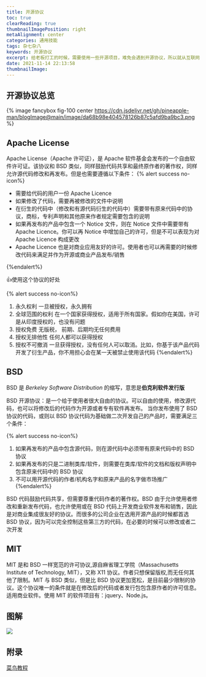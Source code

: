 ```yaml
---
title: 开源协议
toc: true
clearReading: true
thumbnailImagePosition: right
metaAlignment: center
categories: 通用技能
tags: 杂七杂八
keywords: 开源协议
excerpt: 给老板打工的时候，需要使用一些开源项目，难免会遇到开源协议，所以就从互联网上查找了相关资料，形成了本文。本文摘抄自菜鸟教程，方便后续重复阅读
date: 2021-11-14 22:13:58
thumbnailImage:
---
```


<!-- toc -->

## 开源协议总览

{% image fancybox fig-100  center  https://cdn.jsdelivr.net/gh/pineapple-man/blogImage@main/image/da68b98e404578126b87c5afd9ba9bc3.png %}

## Apache License

Apache License（Apache 许可证），是 Apache 软件基金会发布的一个自由软件许可证。该协议和 BSD 类似，同样鼓励代码共享和最终原作者的著作权，同样允许源代码修改和再发布。但是也需要遵循以下条件：
{% alert success no-icon%}

- 需要给代码的用户一份 Apache Licence
- 如果修改了代码，需要再被修改的文件中说明
- 在衍生的代码中（修改和有源代码衍生的代码中）需要带有原来代码中的协议，商标，专利声明和其他原来作者规定需要包含的说明
- 如果再发布的产品中包含一个 Notice 文件，则在 Notice 文件中需要带有 Apache Licence。你可以再 Notice 中增加自己的许可，但是不可以表现为对 Apache Licence 构成更改
- Apache Licence 也是对商业应用友好的许可。使用者也可以再需要的时候修改代码来满足并作为开源或商业产品发布/销售

{%endalert%}

:+1:使用这个协议的好处

{% alert success no-icon%}

1. 永久权利 一旦被授权，永久拥有
2. 全球范围的权利 在一个国家获得授权，适用于所有国家。假如你在美国，许可是从印度授权的，也没有问题
3. 授权免费 无版税， 前期、后期均无任何费用
4. 授权无排他性 任何人都可以获得授权
5. 授权不可撤消 一旦获得授权，没有任何人可以取消。比如，你基于该产品代码开发了衍生产品，你不用担心会在某一天被禁止使用该代码
   {%endalert%}

## BSD

BSD 是 _Berkeley Software Distribution_ 的缩写，意思是**伯克利软件发行版**

BSD 开源协议：是一个给于使用者很大自由的协议。可以自由的使用，修改源代码，也可以将修改后的代码作为开源或者专有软件再发布。 当你发布使用了 BSD 协议的代码，或则以 BSD 协议代码为基础做二次开发自己的产品时，需要满足三个条件：

{% alert success no-icon%}

1. 如果再发布的产品中包含源代码，则在源代码中必须带有原来代码中的 BSD 协议
2. 如果再发布的只是二进制类库/软件，则需要在类库/软件的文档和版权声明中包含原来代码中的 BSD 协议
3. 不可以用开源代码的作者/机构名字和原来产品的名字做市场推广
   {%endalert%}

BSD 代码鼓励代码共享，但需要尊重代码作者的著作权。BSD 由于允许使用者修改和重新发布代码，也允许使用或在 BSD 代码上开发商业软件发布和销售，因此是对商业集成很友好的协议。而很多的公司企业在选用开源产品的时候都首选 BSD 协议，因为可以完全控制这些第三方的代码，在必要的时候可以修改或者二次开发

## MIT

MIT 是和 BSD 一样宽范的许可协议,源自麻省理工学院（Massachusetts Institute of Technology, MIT），又称 X11 协议。作者只想保留版权,而无任何其他了限制。MIT 与 BSD 类似，但是比 BSD 协议更加宽松，是目前最少限制的协议。这个协议唯一的条件就是在修改后的代码或者发行包包含原作者的许可信息。适用商业软件。使用 MIT 的软件项目有：jquery、Node.js。

## 图解

![](https://cdn.jsdelivr.net/gh/pineapple-man/blogImage@main/image/bg2011050101.png)

## 附录

[菜鸟教程](https://www.runoob.com/w3cnote/open-source-license.html)
